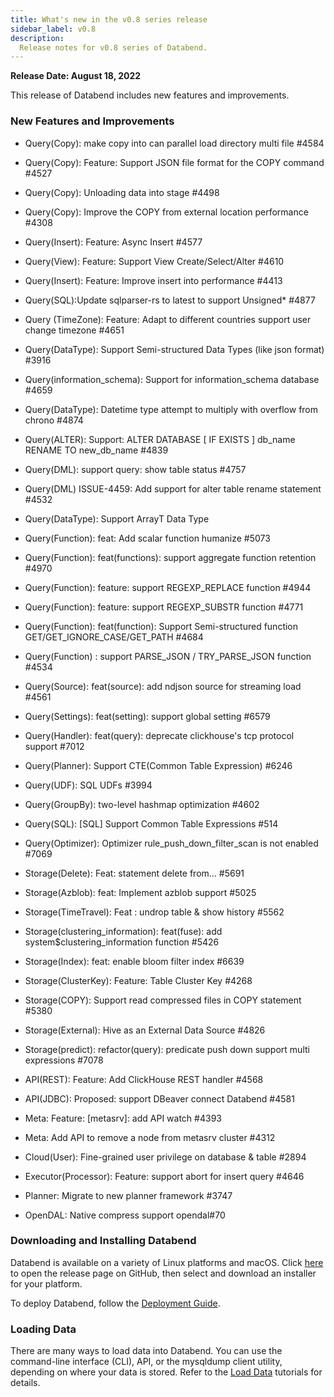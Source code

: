 ```yaml
---
title: What's new in the v0.8 series release
sidebar_label: v0.8
description:
  Release notes for v0.8 series of Databend.
---
```


**Release Date: August 18, 2022**

This release of Databend includes new features and improvements.

### New Features and Improvements

* Query(Copy): make copy into can parallel load directory multi file #4584
* Query(Copy): Feature: Support JSON file format for the COPY command #4527
* Query(Copy): Unloading data into stage #4498
* Query(Copy): Improve the COPY from external location performance  #4308
* Query(Insert): Feature: Async Insert #4577
* Query(View): Feature: Support View Create/Select/Alter #4610
* Query(Insert): Feature: Improve insert into performance #4413
* Query(SQL):Update sqlparser-rs to latest to support Unsigned* #4877
* Query (TimeZone): Feature: Adapt to different countries support user change timezone #4651
* Query(DataType): Support Semi-structured Data Types (like json format) #3916
* Query(information_schema): Support for information_schema database  #4659
* Query(DataType): Datetime type attempt to multiply with overflow from chrono #4874
* Query(ALTER): Support: ALTER DATABASE [ IF EXISTS ] db_name RENAME TO new_db_name #4839
* Query(DML): support query: show table status #4757
* Query(DML) ISSUE-4459: Add support for alter table rename statement #4532
* Query(DataType): Support ArrayT Data Type
* Query(Function): feat: Add scalar function humanize #5073
* Query(Function): feat(functions): support aggregate function retention #4970
* Query(Function): feature: support REGEXP_REPLACE function #4944
* Query(Function): feature: support REGEXP_SUBSTR function  #4771
* Query(Function): feat(function): Support Semi-structured function GET/GET_IGNORE_CASE/GET_PATH #4684
* Query(Function) : support PARSE_JSON / TRY_PARSE_JSON function #4534
* Query(Source): feat(source): add ndjson source for streaming load #4561
* Query(Settings): feat(setting): support global setting #6579
* Query(Handler): feat(query): deprecate clickhouse's tcp protocol support #7012
* Query(Planner): Support CTE(Common Table Expression) #6246
* Query(UDF): SQL UDFs #3994
* Query(GroupBy): two-level hashmap optimization #4602
* Query(SQL): [SQL] Support Common Table Expressions #514
* Query(Optimizer): Optimizer rule_push_down_filter_scan is not enabled #7069

* Storage(Delete): Feat: statement delete from...  #5691
* Storage(Azblob): feat: Implement azblob support  #5025
* Storage(TimeTravel): Feat : undrop table & show history #5562
* Storage(clustering_information): feat(fuse): add system$clustering_information function #5426
* Storage(Index): feat: enable bloom filter index #6639
* Storage(ClusterKey): Feature: Table Cluster Key #4268
* Storage(COPY): Support read compressed files in COPY statement #5380
* Storage(External): Hive as an External Data Source #4826
* Storage(predict): refactor(query): predicate push down support multi expressions #7078

* API(REST): Feature: Add ClickHouse REST handler #4568
* API(JDBC): Proposed: support DBeaver connect Databend #4581

* Meta: Feature: [metasrv]: add API watch #4393
* Meta: Add API to remove a node from metasrv cluster #4312

* Cloud(User): Fine-grained user privilege on database & table #2894
* Executor(Processor): Feature: support abort for insert query #4646
* Planner: Migrate to new planner framework #3747
* OpenDAL: Native compress support opendal#70

### Downloading and Installing Databend

Databend is available on a variety of Linux platforms and macOS. Click [here](https://github.com/datafuselabs/databend/releases/tag/v0.8.0-nightly) to open the release page on GitHub, then select and download an installer for your platform.

To deploy Databend, follow the [Deployment Guide](/guides/deploy).

### Loading Data

There are many ways to load data into Databend. You can use the command-line interface (CLI), API, or the mysqldump client utility, depending on where your data is stored. Refer to the [Load Data](/guides/load-data/load) tutorials for details. 